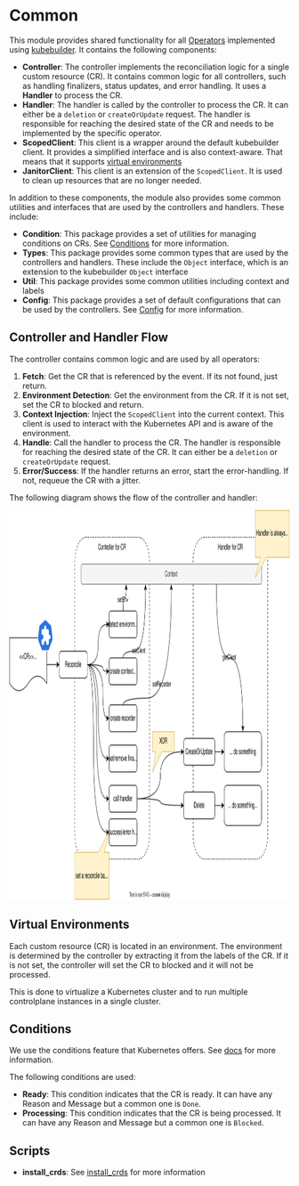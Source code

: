 <!--
Copyright 2025 Deutsche Telekom IT GmbH

SPDX-License-Identifier: Apache-2.0
-->

# Common

This module provides shared functionality for all [Operators](https://kubernetes.io/docs/concepts/extend-kubernetes/operator/) implemented using [kubebuilder](https://github.com/kubernetes-sigs/kubebuilder).
It contains the following components:

- **Controller**: The controller implements the reconciliation logic for a single custom resource (CR). It contains common logic for all controllers, such as handling finalizers, status updates, and error handling. It uses a **Handler** to process the CR.
- **Handler**: The handler is called by the controller to process the CR. It can either be a `deletion` or `createOrUpdate` request. The handler is responsible for reaching the desired state of the CR and needs to be implemented by the specific operator.
- **ScopedClient**: This client is a wrapper around the default kubebuilder client. It provides a simplified interface and is also context-aware. That means that it supports [virtual environments](#virtual-environments)
- **JanitorClient**: This client is an extension of the `ScopedClient`. It is used to clean up resources that are no longer needed.

In addition to these components, the module also provides some common utilities and interfaces that are used by the controllers and handlers. These include:

- **Condition**: This package provides a set of utilities for managing conditions on CRs. See [Conditions](#conditions) for more information.
- **Types**: This package provides some common types that are used by the controllers and handlers. These include the `Object` interface, which is an extension to the kubebuilder `Object` interface
- **Util**: This package provides some common utilities including context and labels
- **Config**: This package provides a set of default configurations that can be used by the controllers. See [Config](pkg/config/config.go) for more information.

## Controller and Handler Flow

The controller contains common logic and are used by all operators:

1. **Fetch**: Get the CR that is referenced by the event. If its not found, just return.
2. **Environment Detection**: Get the environment from the CR. If it is not set, set the CR to blocked and return.
3. **Context Injection**: Inject the `ScopedClient` into the current context. This client is used to interact with the Kubernetes API and is aware of the environment.
4. **Handle**: Call the handler to process the CR. The handler is responsible for reaching the desired state of the CR. It can either be a `deletion` or `createOrUpdate` request.
5. **Error/Success**: If the handler returns an error, start the error-handling. If not, requeue the CR with a jitter.


The following diagram shows the flow of the controller and handler:

<div align="center">
    <img width="800" height="700" src="docs/overview.drawio.svg" />
</div>

## Virtual Environments

Each custom resource (CR) is located in an environment. The environment is determined by the controller by extracting it from the labels of the CR. If it is not set, the controller will set the CR to blocked and it will not be processed. 

This is done to virtualize a Kubernetes cluster and to run multiple controlplane instances in a single cluster.

## Conditions 

We use the conditions feature that Kubernetes offers. See [docs](https://github.com/kubernetes/community/blob/master/contributors/devel/sig-architecture/api-conventions.md#typical-status-properties) for more information.

The following conditions are used:

- **Ready**: This condition indicates that the CR is ready. It can have any Reason and Message but a common one is `Done`.
- **Processing**: This condition indicates that the CR is being processed. It can have any Reason and Message but a common one is `Blocked`.


## Scripts

- **install_crds**: See [install_crds](scripts/install_crds/README.md) for more information

